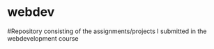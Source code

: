 # webdev
#Repository consisting of the assignments/projects I submitted in the webdevelopment course
